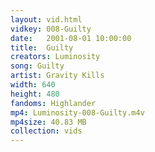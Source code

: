 ```yaml
---
layout: vid.html
vidkey: 008-Guilty
date:   2001-08-01 10:00:00
title:  Guilty
creators: Luminosity
song: Guilty
artist: Gravity Kills
width: 640
height: 480
fandoms: Highlander
mp4: Luminosity-008-Guilty.m4v
mp4size: 40.83 MB
collection: vids
---
```


  <div>
  
  </div>
  